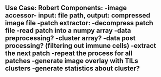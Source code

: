 Use Case: Robert
Components:
-image accessor- input: file path, output: compressed image file
-patch extractor:
-decompress patch file
-read patch into a numpy array
-data preprocessing?
-cluster array?
-data post processing? (filtering out immune cells)
-extract the next patch
-repeat the process for all patches
-generate image overlay with TILs clusters
-generate statistics about cluster?
-
